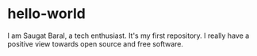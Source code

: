 # hello-world
I am Saugat Baral, a tech enthusiast. It's my first repository.
I really have a positive view towards open source and free software.
